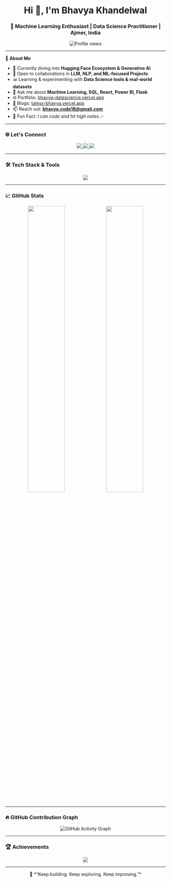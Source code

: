 <h1 align="center">Hi 👋, I'm Bhavya Khandelwal</h1>
<h3 align="center">🚀 Machine Learning Enthusiast | Data Science Practitioner | Ajmer, India</h3>

<p align="center">
  <img src="https://komarev.com/ghpvc/?username=terminator2299&label=Profile%20views&color=0e75b6&style=flat" alt="Profile views" />
</p>

---

🎯 **About Me**

- 🌱 Currently diving into **Hugging Face Ecosystem & Generative AI**
- 🤝 Open to collaborations in **LLM, NLP, and ML-focused Projects**
- 📊 Learning & experimenting with **Data Science tools & real-world datasets**
- 💬 Ask me about **Machine Learning, SQL, React, Power BI, Flask**
- 🌐 Portfolio: [bhavya-datascience.vercel.app](https://bhavya-datascience.vercel.app/)
- 📝 Blogs: [talesx-bhavya.vercel.app](https://talesx-bhavya.vercel.app/)
- 📫 Reach out: **bhavya.code18@gmail.com**
- 🎤 Fun Fact: *I can code and hit high notes 🎶*

---

### 🌐 Let's Connect

<p align="center">
  <a href="https://x.com/bhavya2299" target="_blank">
    <img src="https://img.shields.io/badge/X(Twitter)-1DA1F2?style=for-the-badge&logo=twitter&logoColor=white"/>
  </a>
  <a href="https://instagram.com/bhavya__khandelwal" target="_blank">
    <img src="https://img.shields.io/badge/Instagram-E4405F?style=for-the-badge&logo=instagram&logoColor=white"/>
  </a>
  <a href="https://www.leetcode.com/bhavya_3549" target="_blank">
    <img src="https://img.shields.io/badge/LeetCode-FFA116?style=for-the-badge&logo=leetcode&logoColor=black"/>
  </a>
</p>

---

### 🛠️ Tech Stack & Tools

<p align="center">
  <img src="https://skillicons.dev/icons?i=python,cpp,c,cs,html,css,js,react,nodejs,express,flask,django,git,github,docker,mysql,postgres,figma,linux,vscode,tensorflow,pytorch" />
</p>

---

### 📈 GitHub Stats

<div align="center">
  <img src="https://github-readme-stats.vercel.app/api?username=terminator2299&show_icons=true&theme=tokyonight&hide_border=true" width="48%" />
  <img src="https://github-readme-stats.vercel.app/api/top-langs/?username=terminator2299&layout=compact&theme=tokyonight&hide_border=true" width="48%" />
</div>

---

### 🔥 GitHub Contribution Graph

<p align="center">
  <img src="https://github-readme-activity-graph.vercel.app/graph?username=terminator2299&theme=tokyo-night&hide_border=true" alt="GitHub Activity Graph" />
</p>

---

### 🏆 Achievements

<p align="center">
  <img src="https://github-profile-trophy.vercel.app/?username=terminator2299&theme=monokai&margin-w=15&no-frame=true" />
</p>

---

<p align="center">
  🚀 *“Keep building. Keep exploring. Keep improving.”*
</p>
